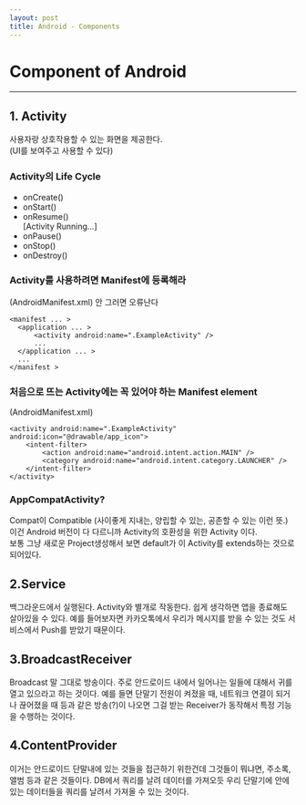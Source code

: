 ```yaml
---
layout: post
title: Android - Components
---
```


# Component of Android

---

## 1. Activity  

사용자랑 상호작용할 수 있는 화면을 제공한다.  
(UI를 보여주고 사용할 수 있다)

### Activity의 Life Cycle  

* onCreate()
* onStart()
* onResume()  
[Activity Running...]
* onPause()
* onStop()
* onDestroy()

### Activity를 사용하려면 Manifest에 등록해라  

(AndroidManifest.xml) 안 그러면 오류난다

```
<manifest ... >
  <application ... >
      <activity android:name=".ExampleActivity" />
      ...
  </application ... >
  ...
</manifest >
```  

### 처음으로 뜨는 Activity에는 꼭 있어야 하는 Manifest element  

(AndroidManifest.xml)  

```
<activity android:name=".ExampleActivity" android:icon="@drawable/app_icon">
    <intent-filter>
        <action android:name="android.intent.action.MAIN" />
        <category android:name="android.intent.category.LAUNCHER" />
    </intent-filter>
</activity>
```

### AppCompatActivity?  

Compat이 Compatible (사이좋게 지내는, 양립할 수 있는, 공존할 수 있는 이런 뜻.)  
이건 Android 버전이 다 다르니까 Activity의 호환성을 위한 Activity 이다.  
보통 그냥 새로운 Project생성해서 보면 default가 이 Activity를 extends하는 것으로 되어있다.

## 2.Service  

백그라운드에서 실행된다.
Activity와 별개로 작동한다.
쉽게 생각하면 앱을 종료해도 살아있을 수 있다.
예를 들어보자면 카카오톡에서 우리가 메시지를 받을 수 있는 것도 서비스에서 Push를 받았기 때문이다.

## 3.BroadcastReceiver  

Broadcast 말 그대로 방송이다.
주로 안드로이드 내에서 일어나는 일들에 대해서 귀를 열고 있으라고 하는 것이다.
예를 들면 단말기 전원이 켜졌을 때, 네트워크 연결이 되거나 끊어졌을 때 등과 같은 방송(?)이 나오면
그걸 받는 Receiver가 동작해서 특정 기능을 수행하는 것이다.

## 4.ContentProvider

이거는 안드로이드 단말내에 있는 것들을 접근하기 위한건데
그것들이 뭐냐면, 주소록, 앨범 등과 같은 것들이다.
DB에서 쿼리를 날려 데이터를 가져오듯
우리 단말기에 안에 있는 데이터들을 쿼리를 날려서 가져올 수 있는 것이다.
